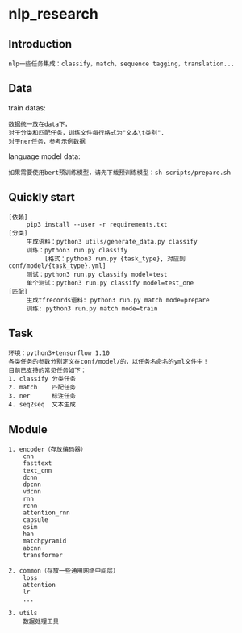 # nlp_research


## Introduction
  
    nlp一些任务集成：classify，match，sequence tagging，translation...

## Data
train datas:

    数据统一放在data下，
    对于分类和匹配任务，训练文件每行格式为"文本\t类别".
    对于ner任务，参考示例数据

language model data:

    如果需要使用bert预训练模型，请先下载预训练模型：sh scripts/prepare.sh

## Quickly start
    [依赖]
         pip3 install --user -r requirements.txt
    [分类]
         生成语料：python3 utils/generate_data.py classify
         训练：python3 run.py classify 
              [格式：python3 run.py {task_type}, 对应到conf/model/{task_type}.yml]
         测试：python3 run.py classify model=test
         单个测试：python3 run.py classify model=test_one
    [匹配]
         生成tfrecords语料: python3 run.py match mode=prepare
         训练: python3 run.py match mode=train
## Task

    环境：python3+tensorflow 1.10
    各类任务的参数分别定义在conf/model/的，以任务名命名的yml文件中！
    目前已支持的常见任务如下：
    1. classify 分类任务
    2. match    匹配任务 
    3. ner      标注任务
    4. seq2seq  文本生成

## Module

    1. encoder（存放编码器）
        cnn
        fasttext
        text_cnn
        dcnn
        dpcnn
        vdcnn
        rnn        
        rcnn
        attention_rnn
        capsule
        esim
        han
        matchpyramid
        abcnn
        transformer
  
    2. common（存放一些通用网络中间层）
        loss
        attention
        lr
        ...
    
    3. utils
        数据处理工具
